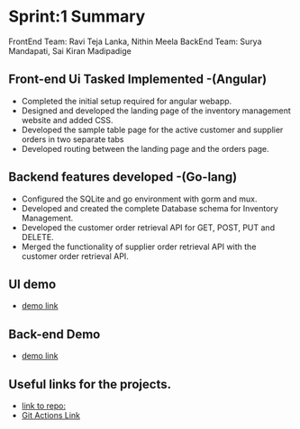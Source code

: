 # Sprint:1 Summary

FrontEnd Team: Ravi Teja Lanka, Nithin Meela
BackEnd Team: Surya Mandapati, Sai Kiran Madipadige


## Front-end Ui Tasked Implemented -(Angular)
- Completed the initial setup required for angular webapp.
- Designed and developed the landing page of the inventory management website and added CSS.
- Developed the sample table page for the active customer and supplier orders in two separate tabs
- Developed routing between the landing page and the orders page.

## Backend features developed -(Go-lang)
- Configured the SQLite and go environment with gorm and mux.
- Developed and created the complete Database schema for Inventory Management.
- Developed the customer order retrieval API for GET, POST, PUT and DELETE.
- Merged the functionality of supplier order retrieval API with the customer order retrieval API.

## UI demo
 - [demo link ](https://youtu.be/1reyv-ckDNU)

## Back-end Demo
- [demo link](https://youtu.be/7t3zbaAwJ1s)

## Useful links for the projects.
- [link to repo:](https://github.com/Raviteja7Lanka/Inventory_Management_SE_Project)
- [Git Actions Link](https://github.com/Raviteja7Lanka/Inventory_Management_SE_Project/issues)


